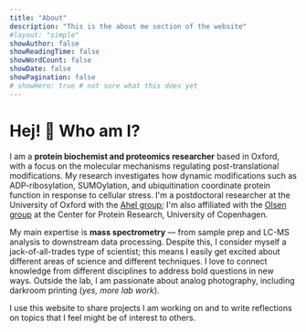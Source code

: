 ```yaml
---
title: "About"
description: "This is the about me section of the website"
#layout: "simple"
showAuthor: false
showReadingTime: false
showWordCount: false
showDate: false
showPagination: false
# showHero: true # not sure what this does yet
---
```

# Hej! :wave: Who am I?

I am a **protein biochemist and proteomics researcher** based in Oxford, with a focus on the molecular mechanisms regulating post-translational modifications. My research investigates how dynamic modifications such as ADP-ribosylation, SUMOylation, and ubiquitination coordinate protein function in response to cellular stress. I'm a postdoctoral researcher at the University of Oxford with the [Ahel group](https://ivanahellab.wixsite.com/ivan-ahel-lab); I'm also affiliated with the [Olsen group](https://www.cpr.ku.dk/research/proteomics/olsen/) at the Center for Protein Research, University of Copenhagen.  

 My main expertise is **mass spectrometry** — from sample prep and LC-MS analysis to downstream data processing. Despite this, I consider myself a jack-of-all-trades type of scientist; this means I easily get excited about different areas of science and different techniques. I love to connect knowledge from different disciplines to address bold questions in new ways. Outside the lab, I am passionate about analog photography, including darkroom printing (_yes, more lab work_).

I use this website to share projects I am working on and to write reflections on topics that I feel might be of interest to others.
 
<!-- I am a **protein biochemist and proteomics researcher** based in England, with a focus on the molecular mechanisms regulating post-translational modifications (PTMs). My research investigates how dynamic modifications such as ADP-ribosylation, SUMOylation, and ubiquitination coordinate protein function in response to cellular stress. I'm a postdoctoral researcher at University of Oxford with the [Ahel group](https://ivanahellab.wixsite.com/ivan-ahel-lab); I'm also affiniliated with the [Olsen group](https://www.cpr.ku.dk/research/proteomics/olsen/) at Center for Protein Research, University of Copenhagen. 

I obtained my Ph.D. in Molecular Mechanisms of Disease at Center for Protein Research, University of Copenhagen, under the supervision of [Michael L. Nielsen](https://www.linkedin.com/in/michaellundnielsen/). My thesis focused on understanding the functional role of **PARP1 auto-modification**, you can read more about this work [here](https://www.sciencedirect.com/science/article/pii/S1097276525007476?via%3Dihub).

I am a jack-of-all-trades type of scientist; this means I easily get excited about different areas of science and different techniques. I love to connect knowledge from different diciplines to adress bold questions in new ways. 


{{< lead >}}
When life gives you lemons, digest them into peptides.
{{< /lead >}}

With 7 years of hands-on experience, my main specialty is **mass spectrometry**; from sample prep, LC-MS analysis to downstream data processing. What i love the most about this work is its diversity:
- The _sample prep side_ allows me to work closely with biological systems and study their complex phenotypes
- The _LC-MS side_ allows me to focus on technical aspects of intrumentation, including method optimisation
- The _data processing side_ allows me to dive deep into complex datasets and explore statistics, bioinformatics, and programming

Outside the lab, i am passionate about analog photography including darkroom printing (_yes, more lab work_). It is really gratifying (and difficult) to be in control of each step of the photographic process.  -->


